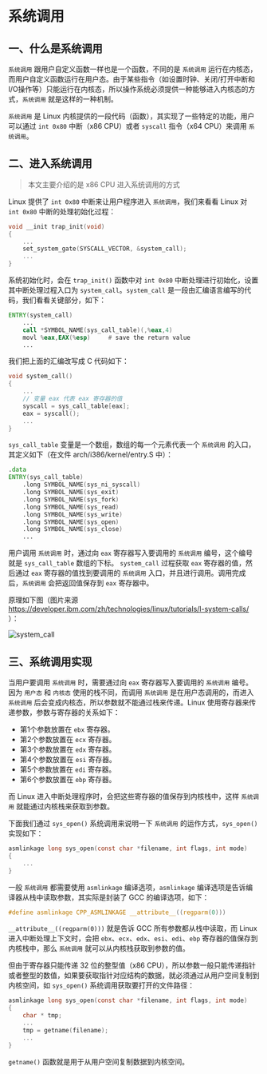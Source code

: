 # 系统调用

## 一、什么是系统调用

`系统调用` 跟用户自定义函数一样也是一个函数，不同的是 `系统调用` 运行在内核态，而用户自定义函数运行在用户态。由于某些指令（如设置时钟、关闭/打开中断和I/O操作等）只能运行在内核态，所以操作系统必须提供一种能够进入内核态的方式，`系统调用` 就是这样的一种机制。

`系统调用` 是 Linux 内核提供的一段代码（函数），其实现了一些特定的功能，用户可以通过 `int 0x80` 中断（x86 CPU）或者 `syscall` 指令（x64 CPU）来调用 `系统调用`。

## 二、进入系统调用

> 本文主要介绍的是 x86 CPU 进入系统调用的方式

Linux 提供了 `int 0x80` 中断来让用户程序进入 `系统调用`，我们来看看 Linux 对 `int 0x80` 中断的处理初始化过程：

```c
void __init trap_init(void)
{
    ...
    set_system_gate(SYSCALL_VECTOR, &system_call);
    ...
}
```

系统初始化时，会在 `trap_init()` 函数中对 `int 0x80` 中断处理进行初始化，设置其中断处理过程入口为 `system_call`。`system_call` 是一段由汇编语言编写的代码，我们看看关键部分，如下：
```asm
ENTRY(system_call)
    ...
    call *SYMBOL_NAME(sys_call_table)(,%eax,4)
    movl %eax,EAX(%esp)     # save the return value
    ...
```

我们把上面的汇编改写成 C 代码如下：

```c
void system_call()
{
    ...
    // 变量 eax 代表 eax 寄存器的值
    syscall = sys_call_table[eax];
    eax = syscall();
    ...
}
```

`sys_call_table` 变量是一个数组，数组的每一个元素代表一个 `系统调用` 的入口，其定义如下（在文件 arch/i386/kernel/entry.S 中）：

```asm
.data
ENTRY(sys_call_table)
    .long SYMBOL_NAME(sys_ni_syscall)
    .long SYMBOL_NAME(sys_exit)
    .long SYMBOL_NAME(sys_fork)
    .long SYMBOL_NAME(sys_read)
    .long SYMBOL_NAME(sys_write)
    .long SYMBOL_NAME(sys_open)
    .long SYMBOL_NAME(sys_close)
    ...
```

用户调用 `系统调用` 时，通过向 `eax` 寄存器写入要调用的 `系统调用` 编号，这个编号就是 `sys_call_table` 数组的下标。 `system_call` 过程获取 `eax` 寄存器的值，然后通过 `eax` 寄存器的值找到要调用的 `系统调用` 入口，并且进行调用。调用完成后，`系统调用` 会把返回值保存到 `eax` 寄存器中。

原理如下图（图片来源 https://developer.ibm.com/zh/technologies/linux/tutorials/l-system-calls/ ）：

![system_call](https://raw.githubusercontent.com/liexusong/linux-source-code-analyze/master/images/system_call.gif)

## 三、系统调用实现

当用户要调用 `系统调用` 时，需要通过向 `eax` 寄存器写入要调用的 `系统调用` 编号。因为 `用户态` 和 `内核态` 使用的栈不同，而调用 `系统调用` 是在用户态调用的，而进入 `系统调用` 后会变成内核态，所以参数就不能通过栈来传递。Linux 使用寄存器来传递参数，参数与寄存器的关系如下：

* 第1个参数放置在 `ebx` 寄存器。
* 第2个参数放置在 `ecx` 寄存器。
* 第3个参数放置在 `edx` 寄存器。
* 第4个参数放置在 `esi` 寄存器。
* 第5个参数放置在 `edi` 寄存器。
* 第6个参数放置在 `ebp` 寄存器。

而 Linux 进入中断处理程序时，会把这些寄存器的值保存到内核栈中，这样 `系统调用` 就能通过内核栈来获取到参数。

下面我们通过 `sys_open()` 系统调用来说明一下 `系统调用` 的运作方式，`sys_open()` 实现如下：

```c
asmlinkage long sys_open(const char *filename, int flags, int mode)
{
    ...
}
```

一般 `系统调用` 都需要使用 `asmlinkage` 编译选项，`asmlinkage` 编译选项是告诉编译器从栈中读取参数，其实际是封装了 GCC 的编译选项，如下：

```c
#define asmlinkage CPP_ASMLINKAGE __attribute__((regparm(0)))
```

`__attribute__((regparm(0)))` 就是告诉 GCC 所有参数都从栈中读取，而 Linux 进入中断处理上下文时，会把 `ebx`、`ecx`、`edx`、`esi`、`edi`、`ebp` 寄存器的值保存到内核栈中，那么 `系统调用` 就可以从内核栈获取到参数的值。

但由于寄存器只能传递 32 位的整型值（x86 CPU），所以参数一般只能传递指针或者整型的数值，如果要获取指针对应结构的数据，就必须通过从用户空间复制到内核空间，如 `sys_open()` 系统调用获取要打开的文件路径：

```c
asmlinkage long sys_open(const char *filename, int flags, int mode)
{
    char * tmp;
    ...
    tmp = getname(filename);
    ...
}
```

`getname()` 函数就是用于从用户空间复制数据到内核空间。
